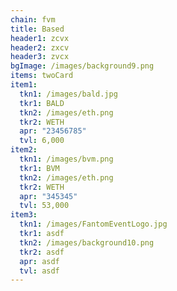 ```yaml
---
chain: fvm
title: Based
header1: zcvx
header2: zxcv
header3: zvcx
bgImage: /images/background9.png
items: twoCard
item1:
  tkn1: /images/bald.jpg
  tkr1: BALD
  tkn2: /images/eth.png
  tkr2: WETH
  apr: "23456785"
  tvl: 6,000
item2:
  tkn1: /images/bvm.png
  tkr1: BVM
  tkn2: /images/eth.png
  tkr2: WETH
  apr: "345345"
  tvl: 53,000
item3:
  tkn1: /images/FantomEventLogo.jpg
  tkr1: asdf
  tkn2: /images/background10.png
  tkr2: asdf
  apr: asdf
  tvl: asdf
---
```


